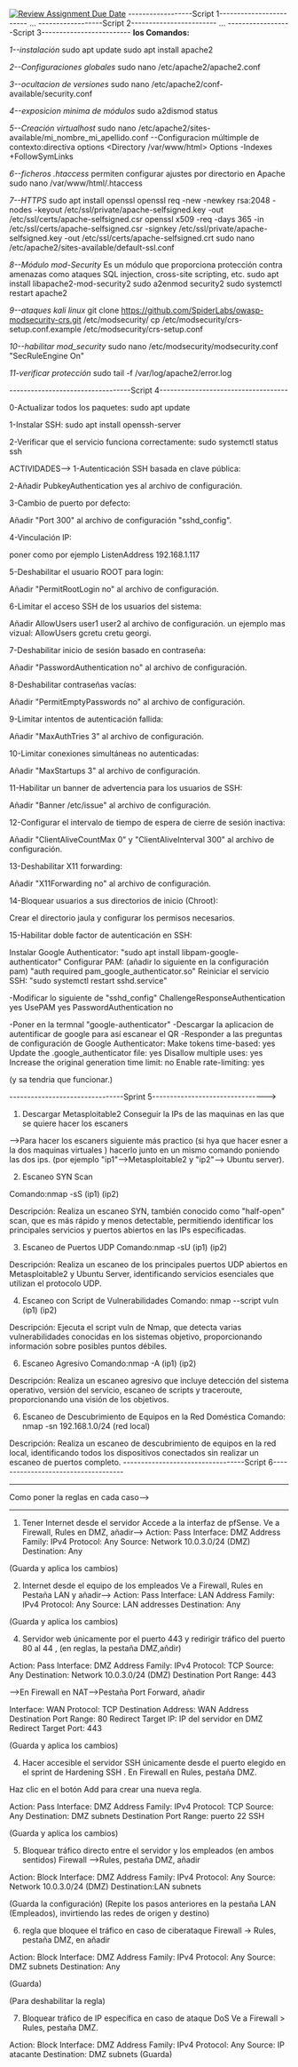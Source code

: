 [![Review Assignment Due Date](https://classroom.github.com/assets/deadline-readme-button-22041afd0340ce965d47ae6ef1cefeee28c7c493a6346c4f15d667ab976d596c.svg)](https://classroom.github.com/a/A04QAW6X)
------------------Script 1------------------------
...
------------------Script 2------------------------
...
------------------Script 3-------------------------
**los Comandos:**

*1--instalación*
sudo apt update
sudo apt install apache2

*2--Configuraciones globales*
sudo nano /etc/apache2/apache2.conf

*3--ocultacion de versiones*
sudo nano /etc/apache2/conf-available/security.conf

*4--exposicion minima de módulos*
sudo a2dismod status

*5--Creación virtualhost*
sudo nano /etc/apache2/sites-available/mi_nombre_mi_apellido.conf
--Configuracion múltimple de contexto:directiva options
<Directory /var/www/html>
    Options -Indexes +FollowSymLinks
</Directory>

*6--ficheros .htaccess*
permiten configurar ajustes por directorio en Apache
sudo nano /var/www/html/.htaccess

*7--HTTPS*
sudo apt install openssl
openssl req -new -newkey rsa:2048 -nodes -keyout /etc/ssl/private/apache-selfsigned.key -out /etc/ssl/certs/apache-selfsigned.csr
openssl x509 -req -days 365 -in /etc/ssl/certs/apache-selfsigned.csr -signkey /etc/ssl/private/apache-selfsigned.key -out /etc/ssl/certs/apache-selfsigned.crt
sudo nano /etc/apache2/sites-available/default-ssl.conf

*8--Módulo mod-Security*
Es un módulo que proporciona protección contra amenazas como ataques SQL injection, cross-site scripting, etc.
sudo apt install libapache2-mod-security2
sudo a2enmod security2
sudo systemctl restart apache2

*9--ataques kali linux*
git clone https://github.com/SpiderLabs/owasp-modsecurity-crs.git /etc/modsecurity/
cp /etc/modsecurity/crs-setup.conf.example /etc/modsecurity/crs-setup.conf

*10--habilitar mod_security*
sudo nano /etc/modsecurity/modsecurity.conf
"SecRuleEngine On"

*11-verificar protección* 
sudo tail -f /var/log/apache2/error.log

----------------------------------Script 4------------------------------------

0-Actualizar todos los paquetes:
sudo apt update

1-Instalar SSH:
sudo apt install openssh-server

2-Verificar que el servicio funciona correctamente:
sudo systemctl status ssh

ACTIVIDADES-->
1-Autenticación SSH basada en clave pública:

2-Añadir PubkeyAuthentication yes al archivo de configuración.

3-Cambio de puerto por defecto:

Añadir "Port 300" al archivo de configuración "sshd_config".

4-Vinculación IP:

poner como por ejemplo ListenAddress 192.168.1.117

5-Deshabilitar el usuario ROOT para login:

Añadir "PermitRootLogin no" al archivo de configuración.

6-Limitar el acceso SSH de los usuarios del sistema:

Añadir AllowUsers user1 user2 al archivo de configuración.
un ejemplo mas vizual: AllowUsers gcretu cretu georgi.

7-Deshabilitar inicio de sesión basado en contraseña:

Añadir "PasswordAuthentication no" al archivo de configuración.

8-Deshabilitar contraseñas vacías:

Añadir "PermitEmptyPasswords no" al archivo de configuración.

9-Limitar intentos de autenticación fallida:

Añadir "MaxAuthTries 3" al archivo de configuración.

10-Limitar conexiones simultáneas no autenticadas:

Añadir "MaxStartups 3" al archivo de configuración.

11-Habilitar un banner de advertencia para los usuarios de SSH:

Añadir "Banner /etc/issue" al archivo de configuración.

12-Configurar el intervalo de tiempo de espera de cierre de sesión inactiva:

Añadir "ClientAliveCountMax 0" y "ClientAliveInterval 300" al archivo de configuración.

13-Deshabilitar X11 forwarding:

Añadir "X11Forwarding no" al archivo de configuración.

14-Bloquear usuarios a sus directorios de inicio (Chroot):

Crear el directorio jaula y configurar los permisos necesarios.

15-Habilitar doble factor de autenticación en SSH:

Instalar Google Authenticator:
"sudo apt install libpam-google-authenticator"
Configurar PAM: (añadir lo siguiente en la configuración pam)
"auth required pam_google_authenticator.so"
Reiniciar el servicio SSH:
"sudo systemctl restart sshd.service"

-Modificar lo siguiente de "sshd_config"
ChallengeResponseAuthentication yes
UsePAM yes
PasswordAuthentication no

-Poner en la termnal "google-authenticator"
-Descargar la aplicacion de autentificar de google para así escanear el QR 
-Responder a las preguntas de configuración de Google Authenticator:
Make tokens time-based: yes
Update the .google_authenticator file: yes
Disallow multiple uses: yes
Increase the original generation time limit: no
Enable rate-limiting: yes

(y sa tendria que funcionar.)

--------------------------------Sprint 5-------------------------------->
1. Descargar Metasploitable2
Conseguir la IPs de las maquinas en las que se quiere hacer los escaners

-->Para hacer los escaners siguiente más practico (si hya que hacer esner a la dos maquinas virtuales ) hacerlo junto en un mismo comando poniendo las dos ips. (por ejemplo "ip1"-->Metasploitable2 y "ip2"--> Ubuntu server). 

2. Escaneo SYN Scan
   
Comando:nmap -sS (ip1) (ip2)

Descripción: Realiza un escaneo SYN, también conocido como "half-open" scan, que es más rápido y menos detectable, permitiendo identificar los principales servicios y puertos abiertos en las IPs especificadas.

3. Escaneo de Puertos UDP
Comando:nmap -sU (ip1) (ip2)

Descripción: Realiza un escaneo de los principales puertos UDP abiertos en Metasploitable2 y Ubuntu Server, identificando servicios esenciales que utilizan el protocolo UDP.

4. Escaneo con Script de Vulnerabilidades
Comando:
nmap --script vuln (ip1) (ip2)

Descripción: Ejecuta el script vuln de Nmap, que detecta varias vulnerabilidades conocidas en los sistemas objetivo, proporcionando información sobre posibles puntos débiles.

6. Escaneo Agresivo
Comando:nmap -A (ip1) (ip2)

Descripción: Realiza un escaneo agresivo que incluye detección del sistema operativo, versión del servicio, escaneo de scripts y traceroute, proporcionando una visión de los objetivos.

6. Escaneo de Descubrimiento de Equipos en la Red Doméstica
Comando: nmap -sn 192.168.1.0/24 (red local)

Descripción: Realiza un escaneo de descubrimiento de equipos en la red local, identificando todos los dispositivos conectados sin realizar un escaneo de puertos completo.
----------------------------------Script 6------------------------------------
_______________________________________
Como poner la reglas en cada caso-->
_______________________________________
1. Tener Internet desde el servidor
Accede a la interfaz de pfSense.
Ve a Firewall, Rules en DMZ, añadir-->
Action: Pass
Interface: DMZ
Address Family: IPv4
Protocol: Any
Source: Network 10.0.3.0/24 (DMZ)
Destination: Any

(Guarda y aplica los cambios)

2. Internet desde el equipo de los empleados
Ve a Firewall, Rules en Pestaña LAN y añadir-->
Action: Pass
Interface: LAN 
Address Family: IPv4
Protocol: Any
Source: LAN addresses
Destination: Any

(Guarda y aplica los cambios)

4. Servidor web únicamente por el puerto 443 y redirigir tráfico del puerto 80 al 44 , (en reglas, la pestaña DMZ,añdir)

Action: Pass
Interface: DMZ
Address Family: IPv4
Protocol: TCP
Source: Any
Destination: Network 10.0.3.0/24 (DMZ)
Destination Port Range: 443

-->En Firewall en NAT-->Pestaña Port Forward, añadir

Interface: WAN
Protocol: TCP
Destination Address: WAN Address
Destination Port Range: 80
Redirect Target IP: IP del servidor en DMZ
Redirect Target Port: 443

(Guarda y aplica los cambios)

4. Hacer accesible el servidor SSH únicamente desde el puerto elegido en el sprint de Hardening SSH .
En Firewall en Rules, pestaña DMZ.

Haz clic en el botón Add para crear una nueva regla.

Action: Pass
Interface: DMZ
Address Family: IPv4
Protocol: TCP
Source: Any
Destination: DMZ subnets
Destination Port Range: puerto 22 SSH

(Guarda y aplica los cambios)

5. Bloquear tráfico directo entre el servidor y los empleados (en ambos sentidos)
Firewall -->Rules, pestaña DMZ, añadir

Action: Block
Interface: DMZ
Address Family: IPv4
Protocol: Any
Source: Network 10.0.3.0/24 (DMZ)
Destination:LAN subnets

(Guarda la configuración)
(Repite los pasos anteriores en la pestaña LAN (Empleados), invirtiendo las redes de origen y destino)

6. regla que bloquee el tráfico en caso de ciberataque
Firewall -> Rules, pestaña DMZ, en añadir

Action: Block
Interface: DMZ
Address Family: IPv4
Protocol: Any
Source: DMZ subnets
Destination: Any

(Guarda)

(Para deshabilitar la regla)

7. Bloquear tráfico de IP específica en caso de ataque DoS
Ve a Firewall > Rules, pestaña DMZ.

Action: Block
Interface: DMZ
Address Family: IPv4
Protocol: Any
Source: IP atacante
Destination: DMZ subnets
(Guarda)


